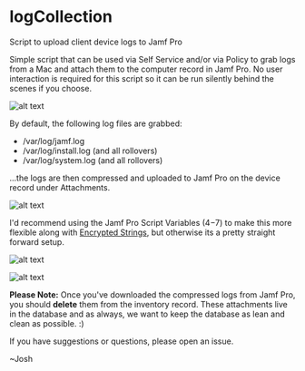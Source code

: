 # logCollection
Script to upload client device logs to Jamf Pro

Simple script that can be used via Self Service and/or via Policy to grab logs from a Mac and attach them to the computer record in Jamf Pro. No user interaction is required for this script so it can be run silently behind the scenes if you choose.

![alt text](https://kc9wwh-media.s3.us-east-2.amazonaws.com/logCollection/media/SSDescription.png "Self Service Description")

By default, the following log files are grabbed:
- /var/log/jamf.log
- /var/log/install.log (and all rollovers)
- /var/log/system.log (and all rollovers)

...the logs are then compressed and uploaded to Jamf Pro on the device record under Attachments. 

![alt text](https://kc9wwh-media.s3.us-east-2.amazonaws.com/logCollection/media/LogsOnDeviceRecord.png "Example of Logs Attached to Inventory Record")

I'd recommend using the Jamf Pro Script Variables ($4-$7) to make this more flexible along with [Encrypted Strings](https://github.com/jamf/Encrypted-Script-Parameters), but otherwise its a pretty straight forward setup. 

![alt text](https://kc9wwh-media.s3.us-east-2.amazonaws.com/logCollection/media/ScriptLabels.png "Script Labels")

![alt text](https://kc9wwh-media.s3.us-east-2.amazonaws.com/logCollection/media/ScriptParameters.png "Script Parameters")

**Please Note:** Once you've downloaded the compressed logs from Jamf Pro, you should **delete** them from the inventory record. These attachments live in the database and as always, we want to keep the database as lean and clean as possible. :)

If you have suggestions or questions, please open an issue.

~Josh
